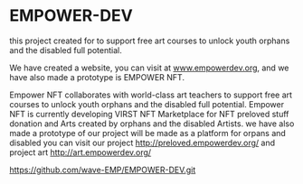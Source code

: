 # EMPOWER-DEV
this project created for to support free art courses to unlock youth orphans and the disabled full potential.

We have created a website, you can visit at www.empowerdev.org, 
and we have also made a prototype is EMPOWER NFT.

Empower NFT collaborates with world-class art teachers to support free art courses to unlock youth orphans and the disabled full potential. 
Empower NFT is currently developing VIRST NFT Marketplace for NFT preloved stuff donation and Arts created by orphans and the disabled Artists. 
we have also made a prototype of our project will be made as a platform for orpans and disabled
you can visit our project http://preloved.empowerdev.org/ and project art http://art.empowerdev.org/




https://github.com/wave-EMP/EMPOWER-DEV.git

